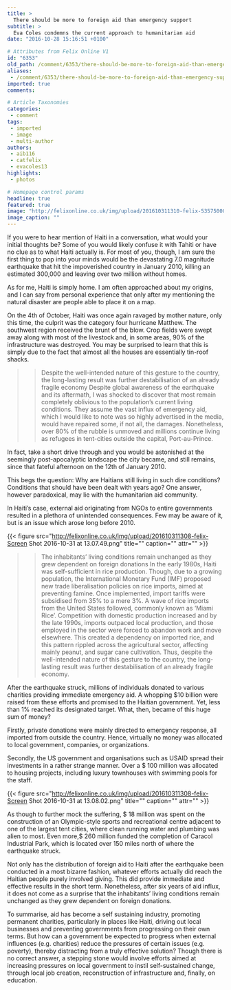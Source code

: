 ```yaml
---
title: >
  There should be more to foreign aid than emergency support
subtitle: >
  Eva Coles condemns the current approach to humanitarian aid
date: "2016-10-28 15:16:51 +0100"

# Attributes from Felix Online V1
id: "6353"
old_path: /comment/6353/there-should-be-more-to-foreign-aid-than-emergency-support
aliases:
 - /comment/6353/there-should-be-more-to-foreign-aid-than-emergency-support
imported: true
comments:

# Article Taxonomies
categories:
 - comment
tags:
 - imported
 - image
 - multi-author
authors:
 - aib116
 - catfelix
 - evacoles13
highlights:
 - photos

# Homepage control params
headline: true
featured: true
image: "http://felixonline.co.uk/img/upload/201610311310-felix-5357500014_eef716803c_o.jpg"
image_caption: ""
---
```


If you were to hear mention of Haiti in a conversation, what would your initial thoughts be? Some of you would likely confuse it with Tahiti or have no clue as to what Haiti actually is. For most of you, though, I am sure the first thing to pop into your minds would be the devastating 7.0 magnitude earthquake that hit the impoverished country in January 2010, killing an estimated 300,000 and leaving over two million without homes.

As for me, Haiti is simply home. I am often approached about my origins, and I can say from personal experience that only after my mentioning the natural disaster are people able to place it on a map.

On the 4th of October, Haiti was once again ravaged by mother nature, only this time, the culprit was the category four hurricane Matthew. The southwest region received the brunt of the blow. Crop fields were swept away along with most of the livestock and, in some areas, 90% of the infrastructure was destroyed. You may be surprised to learn that this is simply due to the fact that almost all the houses are essentially tin-roof shacks.
> > Despite the well-intended nature of this gesture to the country, the long-lasting result was further destabilisation of an already fragile economy
Despite global awareness of the earthquake and its aftermath, I was shocked to discover that most remain completely oblivious to the population’s current living conditions. They assume the vast influx of emergency aid, which I would like to note was so highly advertised in the media, would have repaired some, if not all, the damages. Nonetheless, over 80% of the rubble is unmoved and millions continue living as refugees in tent-cities outside the capital, Port-au-Prince.

In fact, take a short drive through and you would be astonished at the seemingly post-apocalyptic landscape the city became, and still remains, since that fateful afternoon on the 12th of January 2010.

This begs the question: Why are Haitians still living in such dire conditions? Conditions that should have been dealt with years ago? One answer, however paradoxical, may lie with the humanitarian aid community.

In Haiti’s case, external aid originating from NGOs to entire governments resulted in a plethora of unintended consequences. Few may be aware of it, but is an issue which arose long before 2010.

{{< figure src="http://felixonline.co.uk/img/upload/201610311308-felix-Screen Shot 2016-10-31 at 13.07.49.png" title="" caption="" attr="" >}}

> > The inhabitants’ living conditions remain unchanged as they grew dependent on foreign donations
In the early 1980s, Haiti was self-sufficient in rice production. Though, due to a growing population, the International Monetary Fund (IMF) proposed new trade liberalisation policies on rice imports, aimed at preventing famine. Once implemented, import tariffs were subsidised from 35% to a mere 3%. A wave of rice imports from the United States followed, commonly known as ‘Miami Rice’. Competition with domestic production increased and by the late 1990s, imports outpaced local production, and those employed in the sector were forced to abandon work and move elsewhere. This created a dependency on imported rice, and this pattern rippled across the agricultural sector, affecting mainly peanut, and sugar cane cultivation. Thus, despite the well-intended nature of this gesture to the country, the long-lasting result was further destabilisation of an already fragile economy.

After the earthquake struck, millions of individuals donated to various charities providing immediate emergency aid. A whopping $10 billion were raised from these efforts and promised to the Haitian government. Yet, less than 1% reached its designated target. What, then, became of this huge sum of money?

Firstly, private donations were mainly directed to emergency response, all imported from outside the country. Hence, virtually no money was allocated to local government, companies, or organizations.

Secondly, the US government and organisations such as USAID spread their investments in a rather strange manner. Over a $ 100 million was allocated to housing projects, including luxury townhouses with swimming pools for the staff.

{{< figure src="http://felixonline.co.uk/img/upload/201610311308-felix-Screen Shot 2016-10-31 at 13.08.02.png" title="" caption="" attr="" >}}

As though to further mock the suffering, $ 18 million was spent on the construction of an Olympic-style sports and recreational centre adjacent to one of the largest tent cities, where clean running water and plumbing was alien to most. Even more,$ 260 million funded the completion of Caracol Industrial Park, which is located over 150 miles north of where the earthquake struck.

Not only has the distribution of foreign aid to Haiti after the earthquake been conducted in a most bizarre fashion, whatever efforts actually did reach the Haitian people purely involved giving. This did provide immediate and effective results in the short term. Nonetheless, after six years of aid influx, it does not come as a surprise that the inhabitants’ living conditions remain unchanged as they grew dependent on foreign donations.

To summarise, aid has become a self sustaining industry, promoting permanent charities, particularly in places like Haiti, driving out local businesses and preventing governments from progressing on their own terms. But how can a government be expected to progress when external influences (e.g. charities) reduce the pressures of certain issues (e.g. poverty), thereby distracting from a truly effective solution? Though there is no correct answer, a stepping stone would involve efforts aimed at increasing pressures on local government to instil self-sustained change, through local job creation, reconstruction of infrastructure and, finally, on education.
